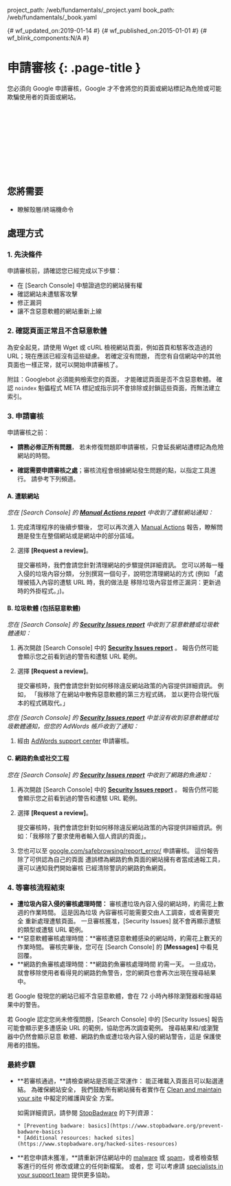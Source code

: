 project_path: /web/fundamentals/_project.yaml
book_path: /web/fundamentals/_book.yaml

{# wf_updated_on:2019-01-14 #}
{# wf_published_on:2015-01-01 #}
{# wf_blink_components:N/A #}

# 申請審核 {: .page-title }

您必須向 Google 申請審核，Google 才不會將您的頁面或網站標記為危險或可能欺騙使用者的頁面或網站。


<div class="video-wrapper">
  <iframe class="devsite-embedded-youtube-video" data-video-id="lc3UjnDcMxo"
          data-autohide="1" data-showinfo="0" frameborder="0" allowfullscreen>
  </iframe>
</div>

## 您將需要

* 瞭解殼層/終端機命令

## 處理方式

### 1. 先決條件

申請審核前，請確認您已經完成以下步驟：

* 在 [Search Console] 中驗證過您的網站擁有權
* 確認網站未遭駭客攻擊
* 修正漏洞
* 讓不含惡意軟體的網站重新上線

### 2. 確認頁面正常且不含惡意軟體

為安全起見，請使用 Wget 或 cURL 檢視網站頁面，例如首頁和駭客改造過的 URL；現在應該已經沒有這些疑慮。
 若確定沒有問題，
而您有自信網站中的其他頁面也一樣正常，就可以開始申請審核了。


附註：Googlebot 必須能夠檢索您的頁面，
才能確認頁面是否不含惡意軟體。 確認 `noindex` 魁儡程式 META 標記或指示詞不會排除或封鎖這些頁面，而無法建立索引。


### 3. 申請審核

申請審核之前：

* **請務必修正所有問題**，
若未修復問題即申請審核，只會延長網站遭標記為危險網站的時間。


* **確認需要申請審核之處**；審核流程會根據網站發生問題的點，以指定工具進行。
請參考下列頻道。


#### A. 遭駭網站

*您在
[Search Console] 的
[**Manual Actions report**](https://search.google.com/search-console/manual-actions) 中收到了遭駭網站通知：*

1. 完成清理程序的後續步驟後，
您可以再次進入 [Manual Actions](https://search.google.com/search-console/manual-actions)
 報告，瞭解問題是發生在整個網站或是網站中的部分區域。
2. 選擇 **[Request a review]**。

    提交審核時，我們會請您針對清理網站的步驟提供詳細資訊。
 您可以將每一種入侵的垃圾內容分類，
分別撰寫一個句子，說明您清理網站的方式 (例如
「處理被插入內容的遭駭 URL 時，我的做法是
移除垃圾內容並修正漏洞：更新過時的外掛程式。」)。


#### B. 垃圾軟體 (包括惡意軟體)

*您在
 [Search Console] 的
[**Security Issues report**](https://www.google.com/webmasters/tools/security-issues) 中收到了惡意軟體或垃圾軟體通知：*

1. 再次開啟
[Search Console] 中的 [**Security Issues report**](https://www.google.com/webmasters/tools/security-issues)
。 報告仍然可能會顯示您之前看到過的警告和遭駭 URL 範例。
2. 選擇 **[Request a review]**。

    提交審核時，我們會請您針對如何移除違反網站政策的內容提供詳細資訊。
 例如，
「我移除了在網站中散佈惡意軟體的第三方程式碼，
並以更符合現代版本的程式碼取代。」


*您在 [Search Console] 的
[**Security Issues report**](https://www.google.com/webmasters/tools/security-issues)
 中並沒有收到惡意軟體或垃圾軟體通知，但您的 AdWords 帳戶收到了通知：*

1. 經由
[AdWords support center](https://support.google.com/adwords/contact/site_policy) 申請審核。


#### C. 網路釣魚或社交工程

*您在 [Search Console] 的
[**Security Issues report**](https://www.google.com/webmasters/tools/security-issues)
中收到了網路釣魚通知：*

1. 再次開啟
[Search Console] 中的 [**Security Issues report**](https://www.google.com/webmasters/tools/security-issues)
。 報告仍然可能會顯示您之前看到過的警告和遭駭 URL 範例。
2. 選擇 **[Request a review]**。

    提交審核時，我們會請您針對如何移除違反網站政策的內容提供詳細資訊。例如：「我移除了要求使用者輸入個人資訊的頁面」。

3. 您也可以至
[google.com/safebrowsing/report_error/](https://www.google.com/safebrowsing/report_error/) 申請審核。
  這份報告除了可供認為自己的頁面
遭誤標為網路釣魚頁面的網站擁有者當成通報工具，還可以通知我們開始審核
已經清除警訊的網路釣魚網頁。

### 4. 等審核流程結束

* **遭垃圾內容入侵的審核處理時間：** 審核遭垃圾內容入侵的網站時，約需花上數週的作業時間。
 這是因為垃圾
內容審核可能需要交由人工調查，或者需要完全
重新處理遭駭頁面。 一旦審核獲准，[Security Issues] 就不會再顯示遭駭的類型或遭駭 URL 範例。
* **惡意軟體審核處理時間：**審核遭惡意軟體感染的網站時，約需花上數天的作業時間。
 審核完畢後，您可在 [Search Console] 的 **[Messages]** 中看見回覆。
* **網路釣魚審核處理時間：**網路釣魚審核處理時間
約需一天。 一旦成功，就會移除使用者看得見的網路釣魚警告，您的網頁也會再次出現在搜尋結果中。


若 Google 發現您的網站已經不含惡意軟體，會在 72 小時內移除瀏覽器和搜尋結果中的警告。


若 Google 認定您尚未修復問題，[Search Console] 中的 [Security
 Issues] 報告可能會顯示更多遭感染
 URL 的範例，協助您再次調查範例。 搜尋結果和/或瀏覽器中仍然會顯示惡意
軟體、網路釣魚或遭垃圾內容入侵的網站警告，這是
保護使用者的措施。

### 最終步驟

* **若審核通過，**請檢查網站是否能正常運作：
  能正確載入頁面且可以點選連結。 為確保網站安全，
我們鼓勵所有網站擁有者實作在 [Clean and maintain your site](clean_site) 中擬定的維護與安全
方案。

    如需詳細資訊，請參閱
[StopBadware](https://www.stopbadware.org) 的下列資源：

      * [Preventing badware: basics](https://www.stopbadware.org/prevent-badware-basics)
      * [Additional resources: hacked sites](https://www.stopbadware.org/hacked-sites-resources)

* **若您申請未獲准，**請重新評估網站中的
 [malware](hacked_with_malware) 或 [spam](hacked_with_spam)，或者檢查駭客進行的任何
修改或建立的任何新檔案。 或者，您
可以考慮請
[specialists in your support team](support_team) 提供更多協助。
